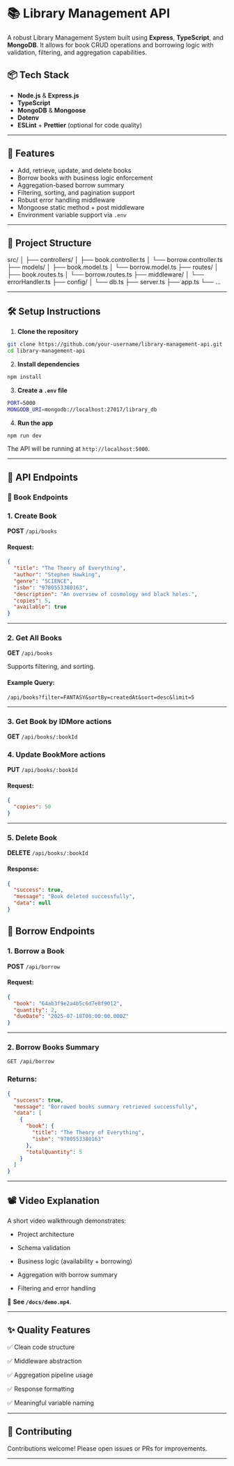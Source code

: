 # 📚 Library Management API

A robust Library Management System built using **Express**, **TypeScript**, and **MongoDB**. It allows for book CRUD operations and borrowing logic with validation, filtering, and aggregation capabilities.

## 📦 Tech Stack

- **Node.js** & **Express.js**
- **TypeScript**
- **MongoDB** & **Mongoose**
- **Dotenv**
- **ESLint** + **Prettier** (optional for code quality)

---

## 🚀 Features

- Add, retrieve, update, and delete books
- Borrow books with business logic enforcement
- Aggregation-based borrow summary
- Filtering, sorting, and pagination support
- Robust error handling middleware
- Mongoose static method + post middleware
- Environment variable support via `.env`

---

## 📁 Project Structure

src/
│
├── controllers/
│ ├── book.controller.ts
│ └── borrow.controller.ts
├── models/
│ ├── book.model.ts
│ └── borrow.model.ts
├── routes/
│ ├── book.routes.ts
│ └── borrow.routes.ts
├── middleware/
│ └── errorHandler.ts
├── config/
│ └── db.ts
├── server.ts
├── app.ts
└── ...

---

## 🛠️ Setup Instructions

1. **Clone the repository**

```bash
git clone https://github.com/your-username/library-management-api.git
cd library-management-api
```

2. **Install dependencies**

```bash
npm install
```

3. **Create a `.env` file**

```bash
PORT=5000
MONGODB_URI=mongodb://localhost:27017/library_db
```

4. **Run the app**

```bash
npm run dev
```

The API will be running at `http://localhost:5000`.

---

## 🔗 API Endpoints

### 📘 Book Endpoints

### 1. Create Book

**POST** `/api/books`

#### Request:

```json
{
  "title": "The Theory of Everything",
  "author": "Stephen Hawking",
  "genre": "SCIENCE",
  "isbn": "9780553380163",
  "description": "An overview of cosmology and black holes.",
  "copies": 5,
  "available": true
}
```

---

### 2\. Get All Books

**GET** `/api/books`

Supports filtering, and sorting.

#### Example Query:

`/api/books?filter=FANTASY&sortBy=createdAt&sort=desc&limit=5`

---

### 3\. Get Book by IDMore actions

**GET** `/api/books/:bookId`

### 4\. Update BookMore actions

**PUT** `/api/books/:bookId`

#### Request:

```json
{
  "copies": 50
}
```

---

### 5\. Delete Book

**DELETE** `/api/books/:bookId`

#### Response:

```json
{
  "success": true,
  "message": "Book deleted successfully",
  "data": null
}
```

## 📗 Borrow Endpoints

### 1\. Borrow a Book

**POST** `/api/borrow`

#### Request:

```json
{
  "book": "64ab3f9e2a4b5c6d7e8f9012",
  "quantity": 2,
  "dueDate": "2025-07-18T00:00:00.000Z"
}
```

---

### 2\. Borrow Books Summary

`GET /api/borrow`

### Returns:

```json
{
  "success": true,
  "message": "Borrowed books summary retrieved successfully",
  "data": [
    {
      "book": {
        "title": "The Theory of Everything",
        "isbn": "9780553380163"
      },
      "totalQuantity": 5
    }
  ]
}
```

---

## 📽️ Video Explanation

A short video walkthrough demonstrates:

- Project architecture

- Schema validation

- Business logic (availability + borrowing)

- Aggregation with borrow summary

- Filtering and error handling

🧠 **See `/docs/demo.mp4`**.

---

## ✨ Quality Features

✅ Clean code structure

✅ Middleware abstraction

✅ Aggregation pipeline usage

✅ Response formatting

✅ Meaningful variable naming

---

## 🤝 Contributing

Contributions welcome! Please open issues or PRs for improvements.

---
